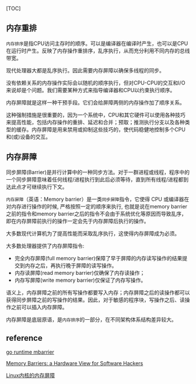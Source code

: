 

[TOC]

## 内存重排

`内存排序`是指CPU访问主存时的顺序。可以是编译器在编译时产生，也可以是CPU在运行时产生。反映了内存操作重排序，乱序执行，从而充分利用不同内存的总线带宽。

现代处理器大都是乱序执行。因此需要内存屏障以确保多线程的同步。

没有依赖关系的内存操作实际会以随机的顺序执行，但对CPU-CPU的交互和I/O来说却是个问题。我们需要某种方式来指导编译器和CPU以约束执行顺序。

内存屏障就是这样一种干预手段。它们会给屏障两侧的内存操作加了顺序关系。

这种强制措施是很重要的，因为一个系统中，CPU和其它硬件可以使用各种技巧来提高性能，包括内存操作的重排、延迟和合并；预取；推测执行分支以及各种类型的缓存。内存屏障是用来禁用或抑制这些技巧的，使代码稳健地控制多个CPU和(或)设备的交互。



## 内存屏障

同步屏障(Barrier)是并行计算中的一种同步方法。对于一群进程或线程，程序中的一个同步屏障意味着任何线程/进程执行到此后必须等待，直到所有线程/进程都到达此点才可继续执行下文。

`内存屏障`（英语：Memory barrier）是一类`同步屏障`指令，它使得 CPU 或编译器在对内存进行操作的时候, 严格按照一定的顺序来执行, 也就是说在memory barrier 之前的指令和memory barrier之后的指令不会由于系统优化等原因而导致乱序，即在内存屏障前执行的操作一定会先于内存屏障后执行的操作。

大多数现代计算机为了提高性能而采取乱序执行，这使得内存屏障成为必须。

大多数处理器提供了内存屏障指令:

- 完全内存屏障(full memory barrier)保障了早于屏障的内存读写操作的结果提交到内存之后，再执行晚于屏障的读写操作。
- 内存读屏障(read memory barrier)仅确保了内存读操作；
- 内存写屏障(write memory barrier)仅保证了内存写操作。

语义上，内存屏障之前的所有写操作都要写入内存；内存屏障之后的读操作都可以获得同步屏障之前的写操作的结果。因此，对于敏感的程序块，写操作之后、读操作之前可以插入内存屏障。

内存屏障是底层原语，是`内存排序`的一部分，在不同架构体系结构差异较大。





## reference

[go runtime mbarrier](https://github.com/golang/go/blob/master/src/runtime/mbarrier.go)

[Memory Barriers: a Hardware View for Software Hackers](http://www.rdrop.com/users/paulmck/scalability/paper/whymb.2010.07.23a.pdf)

[Linux内核的内存屏障](https://ifeve.com/linux-memory-barriers/)









